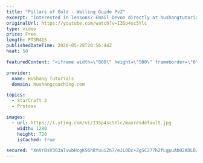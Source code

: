 ```yaml
---
title: "Pillars of Gold - Walling Guide PvZ"
excerpt: "Interested in lessons? Email Devon directly at hushangtutorials@outlook.com ------------------------------------------------------------------------------------------------------- Want to support HuShang Tutorials directly? Patreon is a website where you can contribute a monthly donation that will help"
originalUrl: https://youtube.com/watch?v=I3Sp4sc5Ylc
type: video
price: Free
length: PT3M41S
publishedDateTime: 2020-05-28T20:56:44Z
heat: 50

featuredContent: "<iframe width=\"800\" height=\"500\" frameborder=\"0\" src=\"https://www.youtube.com/embed/I3Sp4sc5Ylc\" allow=\"accelerometer; autoplay; encrypted-media; gyroscope; picture-in-picture\" allowfullscreen></iframe>"

provider:
  name: HuShang Tutorials
  domain: hushangcoaching.com

topics:
  - StarCraft 2
  - Protoss

images:
  - url: https://i.ytimg.com/vi/I3Sp4sc5Ylc/maxresdefault.jpg
    width: 1280
    height: 720
    isCached: true

secured: "XnVrBsV363aTvwbHcgKS6hBYuuiZn7/eJL0Dc+Zg5C277h2fLgpuAb02ADLD/8XvqoYkUOW3hIt5f1G9FKZG5WZ23dbdeyvN15UKjEF1JTJ1mj+NSfpeNddBzFFt86itxwdm0d8Py0I2qSUnAsYuuPmyw7L1Te2Kus9buEA5KEt9HlclFLzE++vpZyzRI9j8tzqdZIWdYgD6PL7Jsq0+xGLjelzP3Kf2hKlyDOO1sjvORzhHVfXHfHEWJBZIQcGjExGzefVlCyvASAwJldNAVBhxLNuzlKGyFPB41+gSFL2R24BYJDOGUrUxi7U/6Ua4v/JdFBkvMBJ9EKOmQvmJ2gow/EVbwWuJQES3nkYtn1cEdUA7X0qZMeKSloQt7ATCJaznak8gNudKGbhAutJ+AEiLffhsDlG2G9tQbje80Yg=;AhwchvcP904J7pJXKrW5yw=="
---
```


